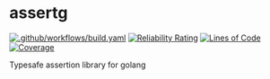# assertg

[![.github/workflows/build.yaml](https://github.com/raeperd/assertg/actions/workflows/build.yaml/badge.svg)](https://github.com/raeperd/assertg/actions/workflows/build.yaml) [![Reliability Rating](https://sonarcloud.io/api/project_badges/measure?project=raeperd_assertg&metric=reliability_rating)](https://sonarcloud.io/summary/new_code?id=raeperd_assertg) [![Lines of Code](https://sonarcloud.io/api/project_badges/measure?project=raeperd_assertg&metric=ncloc)](https://sonarcloud.io/summary/new_code?id=raeperd_assertg) [![Coverage](https://sonarcloud.io/api/project_badges/measure?project=raeperd_assertg&metric=coverage)](https://sonarcloud.io/summary/new_code?id=raeperd_assertg)

Typesafe assertion library for golang
